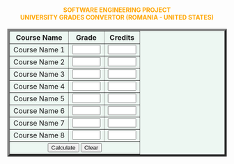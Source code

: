 <html>
<head>
<title> Grade Conversion
</title>

</head>
<body>

<h4><center>
<font color="orange">SOFTWARE ENGINEERING PROJECT <br>
UNIVERSITY GRADES CONVERTOR (ROMANIA - UNITED STATES)<BR>
</font>
</center></h4>

<CENTER>
<FORM Name="GPACalcForm">
<TABLE BORDER=5 BGCOLOR=#EDF7F2 CELLPADDING="5" 
CELLSPACING="2">
<TH>Course Name</TH>
<TH>Grade</TH>
<TH>Credits</TH>
<TR>
<TD>Course Name 1</TD>
<TD><INPUT TYPE=TEXT SIZE=5 NAME="GR1" ALIGN=TOP 
MAXLENGTH=5></TD>
<TD><INPUT TYPE=TEXT SIZE=5 NAME="CR1" ALIGN=TOP 
MAXLENGTH=5></TD>
</TR>
<TR>
<TD>Course Name 2</TD>
<TD><INPUT TYPE=TEXT SIZE=5 NAME="GR2" ALIGN=TOP 
MAXLENGTH=5></TD>
<TD><INPUT TYPE=TEXT SIZE=5 NAME="CR2" ALIGN=TOP 
MAXLENGTH=5></TD>
</TR>
<TR>
<TD>Course Name 3</TD>
<TD><INPUT TYPE=TEXT SIZE=5 NAME="GR3" ALIGN=TOP 
MAXLENGTH=5></TD>
<TD><INPUT TYPE=TEXT SIZE=5 NAME="CR3" ALIGN=TOP 
MAXLENGTH=5></TD>
</TR>
<TR>
<TD>Course Name 4</TD>
<TD><INPUT TYPE=TEXT SIZE=5 NAME="GR4" ALIGN=TOP 
MAXLENGTH=5></TD>
<TD><INPUT TYPE=TEXT SIZE=5 NAME="CR4" ALIGN=TOP 
MAXLENGTH=5></TD>
</TR>
<TR>
<TD>Course Name 5</TD>
<TD><INPUT TYPE=TEXT SIZE=5 NAME="GR5" ALIGN=TOP 
MAXLENGTH=5></TD>
<TD><INPUT TYPE=TEXT SIZE=5 NAME="CR5" ALIGN=TOP 
MAXLENGTH=5></TD>
</TR>
<TR>
<TD>Course Name 6</TD>
<TD><INPUT TYPE=TEXT SIZE=5 NAME="GR6" ALIGN=TOP 
MAXLENGTH=5></TD>
<TD><INPUT TYPE=TEXT SIZE=5 NAME="CR6" ALIGN=TOP 
MAXLENGTH=5></TD>
</TR>
<TR>
<TD>Course Name 7</TD>
<TD><INPUT TYPE=TEXT SIZE=5 NAME="GR7" ALIGN=TOP 
MAXLENGTH=5></TD>
<TD><INPUT TYPE=TEXT SIZE=5 NAME="CR7" ALIGN=TOP 
MAXLENGTH=5></TD>
</TR>
<TR>
<TD>Course Name 8</TD>
<TD><INPUT TYPE=TEXT SIZE=5 NAME="GR8" ALIGN=TOP 
MAXLENGTH=5></TD>
<TD><INPUT TYPE=TEXT SIZE=5 NAME="CR8" ALIGN=TOP 
MAXLENGTH=5></TD>
</TR>
<TR ALIGN=CENTER>
<TD COLSPAN=3><INPUT TYPE="BUTTON" VALUE="Calculate" 
NAME="CalcButton"
OnClick="gpacalc()">

<input type="button" name="reset_form" value="Clear" onclick="this.form.reset();">
</TD>

</TR>
</TABLE>
</FORM>
<BR>
<P>

<P>
</CENTER>

<BR>


<SCRIPT LANGUAGE="JavaScript">

<!-- 
function gpacalc()
{
//define valid grades and their values
var gr = new Array(9); 
var cr = new Array(9);
var ingr = new Array(5);
var incr = new Array(5);

// define valid grades and their values
var grcount = 11; 
gr[0] = "A+";
cr[0] = 5;
gr[1] = "A"; 
cr[1] = 4; 
gr[2] = "A-";
cr[2] = 3.66;
gr[3] = "B+";
cr[3] = 3.33;
gr[4] = "B";
cr[4] = 3;
gr[5] = "B-";
cr[5] = 2.66;
gr[6] = "C+";
cr[6] = 2.33;
gr[7] = "C";
cr[7] = 2;
gr[8] = "C-";
cr[8] = 1.66;
gr[9] = "D";
cr[9] = 1;
gr[10] = "F";
cr[10] = 0;
// retrieve user input
ingr[0] = document.GPACalcForm.GR1.value;
ingr[1] = document.GPACalcForm.GR2.value;
ingr[2] = document.GPACalcForm.GR3.value;
ingr[3] = document.GPACalcForm.GR4.value;
ingr[4] = document.GPACalcForm.GR5.value;
ingr[5] = document.GPACalcForm.GR6.value;
ingr[6] = document.GPACalcForm.GR7.value;
ingr[7] = document.GPACalcForm.GR8.value;
incr[0] = document.GPACalcForm.CR1.value;
incr[1] = document.GPACalcForm.CR2.value;
incr[2] = document.GPACalcForm.CR3.value;
incr[3] = document.GPACalcForm.CR4.value;
incr[4] = document.GPACalcForm.CR5.value;
incr[5] = document.GPACalcForm.CR6.value;
ingr[6] = document.GPACalcForm.GR7.value;
ingr[7] = document.GPACalcForm.GR8.value;

// Calculate GPA
var allgr =0;
var allcr = 0;
var gpa = 0;
for (var x = 0; x < 5 + 3; x++)
        {
        if (ingr[x] == "") break;

        var validgrcheck = 0;
        for (var xx = 0; xx < grcount; xx++)
                {
                if (ingr[x] == gr[xx])
                        {
                        allgr = allgr + (parseInt(incr[x],10) * cr[xx]);
                        allcr = allcr + parseInt(incr[x],10);
                        validgrcheck = 1;
                        break;
                        }
                }
        if (validgrcheck == 0)
                {
                alert("Error - Could not recognize the grade entered for Course Name " + eval(x +  1) + ". Please use standard university grades in the form of A A- B+ ...F.");
                return 0;
                }
        }


if (allcr == 0)
        {
        alert("Error - You did not enter any credit values! GPA = N/A");
        return 0;
        }

gpa = allgr / allcr;

alert("GPA =  " + eval(gpa));

return 0;
}

//-->
    
</SCRIPT>



</body>
</html>
